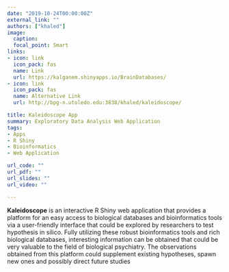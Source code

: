 ```yaml
---
date: "2019-10-24T00:00:00Z"
external_link: ""
authors: ["khaled"]
image:
  caption: 
  focal_point: Smart
links:
- icon: link
  icon_pack: fas
  name: Link
  url: https://kalganem.shinyapps.io/BrainDatabases/
- icon: link
  icon_pack: fas
  name: Alternative Link
  url: http://bpg-n.utoledo.edu:3838/khaled/kaleidoscope/

title: Kaleidoscope App
summary: Exploratory Data Analysis Web Application
tags:
- Apps
- R Shiny
- Bioinformatics
- Web Application

url_code: ""
url_pdf: ""
url_slides: ""
url_video: ""

---
```



**Kaleidoscope** is an interactive R Shiny web application that provides a platform for an easy access to biological databases and bioinformatics tools via a user-friendly interface that could be explored by researchers to test hypothesis in silico. Fully utilizing these robust bioinformatics tools and rich biological databases, interesting information can be obtained that could be very valuable to the field of biological psychiatry. The observations obtained from this platform could supplement existing hypotheses, spawn new ones and possibly direct future studies 



